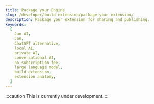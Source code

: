 ```yaml
---
title: Package your Engine
slug: /developer/build-extension/package-your-extension/
description: Package your extension for sharing and publishing.
keywords:
  [
    Jan AI,
    Jan,
    ChatGPT alternative,
    local AI,
    private AI,
    conversational AI,
    no-subscription fee,
    large language model,
    build extension,
    extension anatomy,
  ]
---
```


:::caution
This is currently under development.
:::
